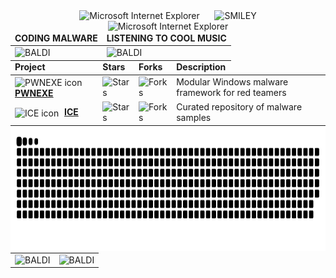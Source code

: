 <div align="center">
  <span>&nbsp;&nbsp;&nbsp;&nbsp;</span>  
  <img src="https://raw.githubusercontent.com/BrunnerLivio/brunnerlivio/master/images/ie_logo.gif" alt="Microsoft Internet Explorer" />
  <span>&nbsp;&nbsp;&nbsp;&nbsp;</span>  
  <img src="https://raw.githubusercontent.com/fnky/fnky/fnky/img/smile.gif" alt="SMILEY" style="height: 40px; object-fit: cover;"/>
  <span>&nbsp;&nbsp;&nbsp;&nbsp;</span>  
  <img src="https://raw.githubusercontent.com/BrunnerLivio/brunnerlivio/master/images/noframes.gif" alt="Microsoft Internet Explorer" />

  <table style="margin: auto;">
    <thead>
      <tr>
        <td><b>CODING MALWARE</b></td>
        <td><b>LISTENING TO COOL MUSIC</b></td>
      </tr>
    </thead>
    <tbody>
      <tr>
        <td> 
          <img src="https://s3.getstickerpack.com/storage/uploads/sticker-pack/funny-meme-gif-pack-small-version/sticker_7.gif?b353a73c46798a7e57d4b083aac5390b&d=200x200" alt="BALDI" style="height: 150px; object-fit: cover;"/>
        </td>
        <td>
          <img src="https://s3.getstickerpack.com/storage/uploads/sticker-pack/funny-meme-gif-pack-small-version/sticker_11.gif?b353a73c46798a7e57d4b083aac5390b&d=200x200" alt="BALDI" style="height: 150px; object-fit: cover;"/>
        </td>
      </tr>
    </tbody>
  </table>
  
  <table style="margin: auto;">
    <thead>
      <tr>
        <td><b>Project</b></td>
        <td><b>Stars</b></td>
        <td><b>Forks</b></td>
        <td><b>Description</b></td>
      </tr>
    </thead>
    <tbody>
      <tr>
        <td> 
          <img src="https://encrypted-tbn0.gstatic.com/images?q=tbn:ANd9GcSRRgg_n9vzf2kjl6QrrlJvmrbN1pTQZb4J8g&s" alt="PWNEXE icon" style="vertical-align: middle; margin-right: 5px; width: 20px; height: 20px;" />
          <a href="https://github.com/sarwaaaar/pwnexe"><b>PWNEXE</b></a>
        </td>
        <td>
          <img alt="Stars" src="https://img.shields.io/github/stars/sarwaaaar/pwnexe?style=flat-square&labelColor=343b41"/>
        </td>
        <td>
          <img alt="Forks" src="https://img.shields.io/github/forks/sarwaaaar/pwnexe?style=flat-square&labelColor=343b41"/>
        </td>
        <td>Modular Windows malware framework for red teamers</td>
      </tr>
      <tr>
        <td>
          <img src="https://i.quotev.com/4pnmir7gzwva.jpg" alt="ICE icon" style="vertical-align: middle; margin-right: 5px; width: 20px; height: 20px;" />
          <a href="https://github.com/sarwaaaar/ice"><b>ICE</b></a>
        </td>
        <td>
          <img alt="Stars" src="https://img.shields.io/github/stars/sarwaaaar/ice?style=flat-square&labelColor=343b41"/>
        </td>
        <td>
          <img alt="Forks" src="https://img.shields.io/github/forks/sarwaaaar/ice?style=flat-square&labelColor=343b41"/>
        </td>
        <td>Curated repository of malware samples</td>
      </tr>
    </tbody>
  </table>
  
  <img height="200" src="https://raw.githubusercontent.com/sarwaaaar/sarwaaaar/output/snake.svg" />

  <table style="margin: auto;">
      <tr>
        <td> 
          <img src="https://lh3.googleusercontent.com/proxy/DaPoohQl33tuW5yOH01wCA4JvnvL2MiEMwnkk2kXKS8GGiehCay3d9CsSQ-EJtim6HpgSPw14MnC5V-V9shYnCAFkzBBBsGYw6JawQtGbs_F7LHSozomUaXvMFnykfbX5EMhCqjmQdjfkD4KzE831x35TfW92w" alt="BALDI" style="height: 200px; object-fit: cover;"/>
        </td>
        <td>
          <img src="https://i.pinimg.com/originals/9c/80/3a/9c803a08af83a1b76102af8998c02ca9.gif" alt="BALDI" style="height: 200px; object-fit: cover;"/>
        </td>
      </tr>
    </tbody>
  </table>

</div> 
